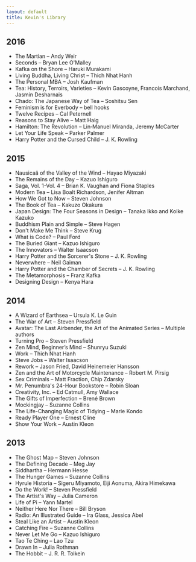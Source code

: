 ```yaml
---
layout: default
title: Kevin's Library
---
```


## 2016

* The Martian – Andy Weir
* Seconds – Bryan Lee O'Malley
* Kafka on the Shore – Haruki Murakami
* Living Buddha, Living Christ – Thich Nhat Hanh
* The Personal MBA – Josh Kaufman
* Tea: History, Terroirs, Varieties – Kevin Gascoyne, Francois Marchand, Jasmin Desharnais
* Chado: The Japanese Way of Tea – Soshitsu Sen
* Feminism is for Everbody – bell hooks
* Twelve Recipes – Cal Peternell
* Reasons to Stay Alive – Matt Haig
* Hamilton: The Revolution – Lin‑Manuel Miranda, Jeremy McCarter
* Let Your Life Speak – Parker Palmer
* Harry Potter and the Cursed Child – J. K. Rowling

## 2015

* Nausicaä of the Valley of the Wind – Hayao Miyazaki
* The Remains of the Day – Kazuo Ishiguro
* Saga, Vol. 1-Vol. 4 – Brian K. Vaughan and Fiona Staples
* Modern Tea – Lisa Boalt Richardson, Jenifer Altman
* How We Got to Now – Steven Johnson
* The Book of Tea – Kakuzo Okakura
* Japan Design: The Four Seasons in Design – Tanaka Ikko and Koike Kazuko
* Buddhism Plain and Simple – Steve Hagen
* Don't Make Me Think – Steve Krug
* What is Code? – Paul Ford
* The Buried Giant – Kazuo Ishiguro
* The Innovators – Walter Isaacson
* Harry Potter and the Sorcerer's Stone – J. K. Rowling
* Neverwhere – Neil Gaiman
* Harry Potter and the Chamber of Secrets – J. K. Rowling
* The Metamorphosis – Franz Kafka
* Designing Design – Kenya Hara

## 2014

* A Wizard of Earthsea – Ursula K. Le Guin
* The War of Art – Steven Pressfield
* Avatar: The Last Airbender, the Art of the Animated Series – Multiple authors
* Turning Pro – Steven Pressfield
* Zen Mind, Beginner’s Mind – Shunryu Suzuki
* Work – Thich Nhat Hanh
* Steve Jobs – Walter Isaacson
* Rework – Jason Fried, David Heinemeier Hansson
* Zen and the Art of Motorcycle Maintenance – Robert M. Pirsig
* Sex Criminals – Matt Fraction, Chip Zdarsky
* Mr. Penumbra's 24-Hour Bookstore – Robin Sloan
* Creativity, Inc. – Ed Catmull, Amy Wallace
* The Gifts of Imperfection – Brené Brown
* Mockingjay – Suzanne Collins
* The Life-Changing Magic of Tidying – Marie Kondo
* Ready Player One – Ernest Cline
* Show Your Work – Austin Kleon

## 2013

* The Ghost Map – Steven Johnson
* The Defining Decade – Meg Jay
* Siddhartha – Hermann Hesse
* The Hunger Games – Suzanne Collins
* Hyrule Historia – Sigeru Miyamoto, Eiji Aonuma, Akira Himekawa
* Do the Work! – Steven Pressfield
* The Artist's Way – Julia Cameron
* Life of Pi – Yann Martel
* Neither Here Nor There – Bill Bryson
* Radio: An Illustrated Guide – Ira Glass, Jessica Abel
* Steal Like an Artist – Austin Kleon
* Catching Fire – Suzanne Collins
* Never Let Me Go – Kazuo Ishiguro
* Tao Te Ching – Lao Tzu
* Drawn In – Julia Rothman
* The Hobbit – J. R. R. Tolkein
